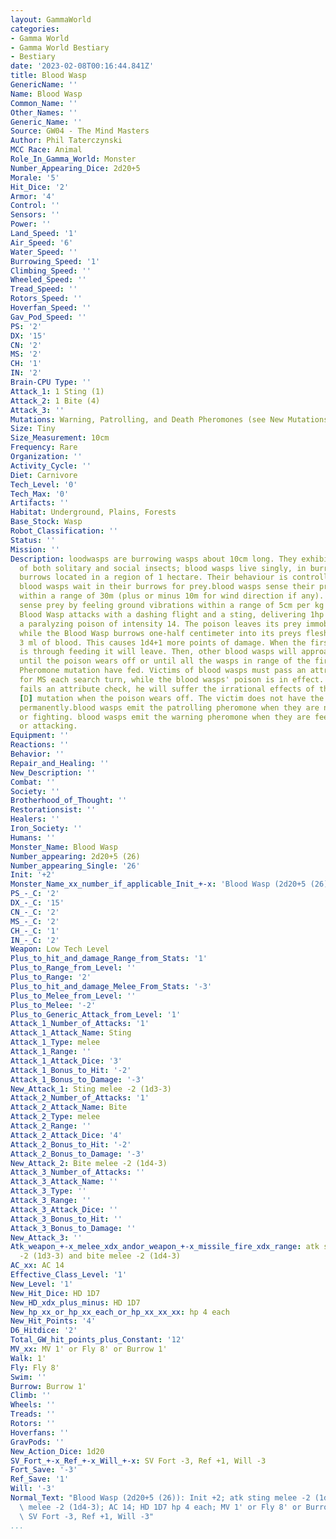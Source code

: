 ```yaml
---
layout: GammaWorld
categories:
- Gamma World
- Gamma World Bestiary
- Bestiary
date: '2023-02-08T00:16:44.841Z'
title: Blood Wasp
GenericName: ''
Name: Blood Wasp
Common_Name: ''
Other_Names: ''
Generic_Name: ''
Source: GW04 - The Mind Masters
Author: Phil Taterczynski
MCC Race: Animal
Role_In_Gamma_World: Monster
Number_Appearing_Dice: 2d20+5
Morale: '5'
Hit_Dice: '2'
Armor: '4'
Control: ''
Sensors: ''
Power: ''
Land_Speed: '1'
Air_Speed: '6'
Water_Speed: ''
Burrowing_Speed: '1'
Climbing_Speed: ''
Wheeled_Speed: ''
Tread_Speed: ''
Rotors_Speed: ''
Hoverfan_Speed: ''
Gav_Pod_Speed: ''
PS: '2'
DX: '15'
CN: '2'
MS: '2'
CH: '1'
IN: '2'
Brain-CPU Type: ''
Attack_1: 1 Sting (1)
Attack_2: 1 Bite (4)
Attack_3: ''
Mutations: Warning, Patrolling, and Death Pheromones (see New Mutations)
Size: Tiny
Size_Measurement: 10cm
Frequency: Rare
Organization: ''
Activity_Cycle: ''
Diet: Carnivore
Tech_Level: '0'
Tech_Max: '0'
Artifacts: ''
Habitat: Underground, Plains, Forests
Base_Stock: Wasp
Robot_Classification: ''
Status: ''
Mission: ''
Description: loodwasps are burrowing wasps about 10cm long. They exhibit some traits
  of both solitary and social insects; blood wasps live singly, in burrows, with 2d20+5
  burrows located in a region of 1 hectare. Their behaviour is controlled by pheromones.
  blood wasps wait in their burrows for prey.blood wasps sense their prey by smell
  within a range of 30m (plus or minus 10m for wind direction if any). They can also
  sense prey by feeling ground vibrations within a range of 5cm per kg of the prey.A
  Blood Wasp attacks with a dashing flight and a sting, delivering 1hp of damage and
  a paralyzing poison of intensity 14. The poison leaves its prey immobile, but conscious,
  while the Blood Wasp burrows one-half centimeter into its preys flesh and sucks
  3 ml of blood. This causes 1d4+1 more points of damage. When the first attacker
  is through feeding it will leave. Then, other blood wasps will approach and feed
  until the poison wears off or until all the wasps in range of the first attacker's
  Pheromone mutation have fed. Victims of blood wasps must pass an attribute check
  for MS each search turn, while the blood wasps' poison is in effect. If the victim
  fails an attribute check, he will suffer the irrational effects of the Insanity
  [D] mutation when the poison wears off. The victim does not have the insanity mutation
  permanently.blood wasps emit the patrolling pheromone when they are not feeding
  or fighting. blood wasps emit the warning pheromone when they are feeding, fighting,
  or attacking.
Equipment: ''
Reactions: ''
Behavior: ''
Repair_and_Healing: ''
New_Description: ''
Combat: ''
Society: ''
Brotherhood_of_Thought: ''
Restorationsist: ''
Healers: ''
Iron_Society: ''
Humans: ''
Monster_Name: Blood Wasp
Number_appearing: 2d20+5 (26)
Number_appearing_Single: '26'
Init: '+2'
Monster_Name_xx_number_if_applicable_Init_+-x: 'Blood Wasp (2d20+5 (26)): Init +2'
PS_-_C: '2'
DX_-_C: '15'
CN_-_C: '2'
MS_-_C: '2'
CH_-_C: '1'
IN_-_C: '2'
Weapon: Low Tech Level
Plus_to_hit_and_damage_Range_from_Stats: '1'
Plus_to_Range_from_Level: ''
Plus_to_Range: '2'
Plus_to_hit_and_damage_Melee_From_Stats: '-3'
Plus_to_Melee_from_Level: ''
Plus_to_Melee: '-2'
Plus_to_Generic_Attack_from_Level: '1'
Attack_1_Number_of_Attacks: '1'
Attack_1_Attack_Name: Sting
Attack_1_Type: melee
Attack_1_Range: ''
Attack_1_Attack_Dice: '3'
Attack_1_Bonus_to_Hit: '-2'
Attack_1_Bonus_to_Damage: '-3'
New_Attack_1: Sting melee -2 (1d3-3)
Attack_2_Number_of_Attacks: '1'
Attack_2_Attack_Name: Bite
Attack_2_Type: melee
Attack_2_Range: ''
Attack_2_Attack_Dice: '4'
Attack_2_Bonus_to_Hit: '-2'
Attack_2_Bonus_to_Damage: '-3'
New_Attack_2: Bite melee -2 (1d4-3)
Attack_3_Number_of_Attacks: ''
Attack_3_Attack_Name: ''
Attack_3_Type: ''
Attack_3_Range: ''
Attack_3_Attack_Dice: ''
Attack_3_Bonus_to_Hit: ''
Attack_3_Bonus_to_Damage: ''
New_Attack_3: ''
Atk_weapon_+-x_melee_xdx_andor_weapon_+-x_missile_fire_xdx_range: atk sting melee
  -2 (1d3-3) and bite melee -2 (1d4-3)
AC_xx: AC 14
Effective_Class_Level: '1'
New_Level: '1'
New_Hit_Dice: HD 1D7
New_HD_xdx_plus_minus: HD 1D7
New_hp_xx_or_hp_xx_each_or_hp_xx_xx_xx: hp 4 each
New_Hit_Points: '4'
D6_Hitdice: '2'
Total_GW_hit_points_plus_Constant: '12'
MV_xx: MV 1' or Fly 8' or Burrow 1'
Walk: 1'
Fly: Fly 8'
Swim: ''
Burrow: Burrow 1'
Climb: ''
Wheels: ''
Treads: ''
Rotors: ''
Hoverfans: ''
GravPods: ''
New_Action_Dice: 1d20
SV_Fort_+-x_Ref_+-x_Will_+-x: SV Fort -3, Ref +1, Will -3
Fort_Save: '-3'
Ref_Save: '1'
Will: '-3'
Normal_Text: "Blood Wasp (2d20+5 (26)): Init +2; atk sting melee -2 (1d3-3) and bite\
  \ melee -2 (1d4-3); AC 14; HD 1D7 hp 4 each; MV 1' or Fly 8' or Burrow 1' ; 1d20;\
  \ SV Fort -3, Ref +1, Will -3"
...
```

